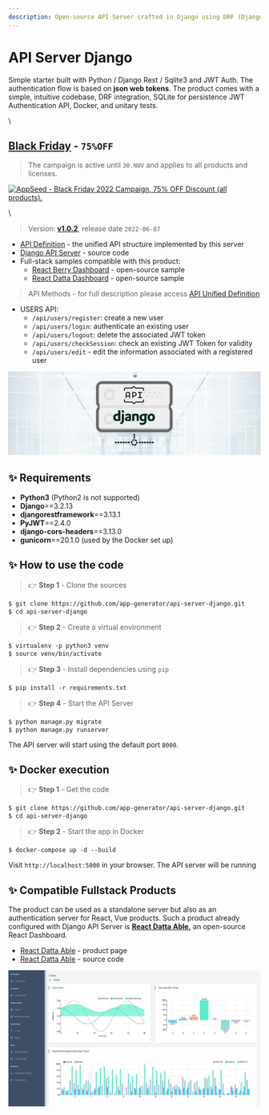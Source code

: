 ```yaml
---
description: Open-source API Server crafted in Django using DRF (Django REST Framework)
---
```


# API Server Django

Simple starter built with Python / Django Rest / Sqlite3 and JWT Auth. The authentication flow is based on **json web tokens**. The product comes with a simple, intuitive codebase, DRF integration, SQLite for persistence JWT Authentication API, Docker, and unitary tests.

\


## [Black Friday](https://appseed.us/discounts/) - `75%OFF`

> The campaign is active until `30.NOV` and applies to all products and licenses.

[![AppSeed - Black Friday 2022 Campaign, 75% OFF Discount (all products).](https://user-images.githubusercontent.com/51070104/201829599-9fe6bdd7-3f19-46f3-9115-962eeb13bf29.jpg)](https://appseed.us/discounts/)

\


> Version: [**v1.0.2**](https://github.com/app-generator/api-server-django/releases), release date `2022-06-07`

* [API Definition](api-unified-definition.md) - the unified API structure implemented by this server
* [Django API Server](https://github.com/app-generator/api-server-django) - source code
* Full-stack samples compatible with this product:
  * [React Berry Dashboard](https://github.com/app-generator/react-berry-admin-template) - open-source sample
  * [React Datta Dashboard](https://github.com/app-generator/react-datta-able-dashboard) - open-source sample

> API Methods - for full description please access [API Unified Definition](api-unified-definition.md)

* USERS API:
  * `/api/users/register`: create a new user
  * `/api/users/login`: authenticate an existing user
  * `/api/users/logout`: delete the associated JWT token
  * `/api/users/checkSession`: check an existing JWT Token for validity
  * `/api/users/edit` - edit the information associated with a registered user

![Django API Server - Open-source Product.](../../.gitbook/assets/api-cover-django-xs.jpg)

## ✨ Requirements

* **Python3** (Python2 is not supported)
* **Django**==3.2.13
* **djangorestframework**==3.13.1
* **PyJWT**==2.4.0
* **django-cors-headers**==3.13.0
* **gunicorn**==20.1.0 (used by the Docker set up)

## ✨ How to use the code

> 👉 **Step 1** - Clone the sources

```
$ git clone https://github.com/app-generator/api-server-django.git
$ cd api-server-django
```

> 👉 **Step 2** - Create a virtual environment

```
$ virtualenv -p python3 venv
$ source venv/bin/activate
```

> 👉 **Step 3** - Install dependencies using `pip`

```
$ pip install -r requirements.txt
```

> 👉 **Step 4** - Start the API Server

```
$ python manage.py migrate
$ python manage.py runserver
```

The API server will start using the default port `8000`.

## ✨ **Docker execution**

> 👉 **Step 1** - Get the code

```
$ git clone https://github.com/app-generator/api-server-django.git
$ cd api-server-django
```

> 👉 **Step 2** - Start the app in Docker

```
$ docker-compose up -d --build
```

Visit `http://localhost:5000` in your browser. The API server will be running

## ✨ Compatible Fullstack Products

The product can be used as a standalone server but also as an authentication server for React, Vue products. Such a product already configured with Django API Server is [**React Datta Able**](https://appseed.us/product/datta-able/api-server-nodejs/react/)**,** an open-source React Dashboard.

* [React Datta Able](https://appseed.us/product/datta-able/api-server-nodejs/react/) - product page
* [React Datta Able](https://github.com/app-generator/react-datta-able-dashboard) - source code

![React Datta Able - Open-Source Dashboard](../../.gitbook/assets/react-datta-able-cover.jpg)
